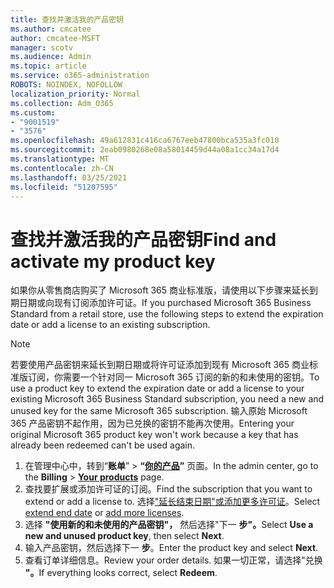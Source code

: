 ```yaml
---
title: 查找并激活我的产品密钥
ms.author: cmcatee
author: cmcatee-MSFT
manager: scotv
ms.audience: Admin
ms.topic: article
ms.service: o365-administration
ROBOTS: NOINDEX, NOFOLLOW
localization_priority: Normal
ms.collection: Adm_O365
ms.custom:
- "9001519"
- "3576"
ms.openlocfilehash: 49a612831c416ca6767eeb47800bca535a3fc010
ms.sourcegitcommit: 2eab0980268e08a58014459d44a08a1cc34a17d4
ms.translationtype: MT
ms.contentlocale: zh-CN
ms.lasthandoff: 03/25/2021
ms.locfileid: "51207595"
---
```

# <a name="find-and-activate-my-product-key"></a><span data-ttu-id="37d7d-102">查找并激活我的产品密钥</span><span class="sxs-lookup"><span data-stu-id="37d7d-102">Find and activate my product key</span></span>

<span data-ttu-id="37d7d-103">如果你从零售商店购买了 Microsoft 365 商业标准版，请使用以下步骤来延长到期日期或向现有订阅添加许可证。</span><span class="sxs-lookup"><span data-stu-id="37d7d-103">If you purchased Microsoft 365 Business Standard from a retail store, use the following steps to extend the expiration date or add a license to an existing subscription.</span></span>

> [!NOTE]
> <span data-ttu-id="37d7d-104">若要使用产品密钥来延长到期日期或将许可证添加到现有 Microsoft 365 商业标准版订阅，你需要一个针对同一 Microsoft 365 订阅的新的和未使用的密钥。</span><span class="sxs-lookup"><span data-stu-id="37d7d-104">To use a product key to extend the expiration date or add a license to your existing Microsoft 365 Business Standard subscription, you need a new and unused key for the same Microsoft 365 subscription.</span></span> <span data-ttu-id="37d7d-105">输入原始 Microsoft 365 产品密钥不起作用，因为已兑换的密钥不能再次使用。</span><span class="sxs-lookup"><span data-stu-id="37d7d-105">Entering your original Microsoft 365 product key won't work because a key that has already been redeemed can't be used again.</span></span>

1. <span data-ttu-id="37d7d-106">在管理中心中，转到“**账单**” > **“[你的产品](https://go.microsoft.com/fwlink/p/?linkid=842054)”** 页面。</span><span class="sxs-lookup"><span data-stu-id="37d7d-106">In the admin center, go to the **Billing** > **[Your products](https://go.microsoft.com/fwlink/p/?linkid=842054)** page.</span></span>
2. <span data-ttu-id="37d7d-107">查找要扩展或添加许可证的订阅。</span><span class="sxs-lookup"><span data-stu-id="37d7d-107">Find the subscription that you want to extend or add a license to.</span></span> <span data-ttu-id="37d7d-108">选择["延长结束日期"](https://go.microsoft.com/fwlink/p/?linkid=842054)[或添加更多许可证](https://go.microsoft.com/fwlink/p/?linkid=842054)。</span><span class="sxs-lookup"><span data-stu-id="37d7d-108">Select [extend end date](https://go.microsoft.com/fwlink/p/?linkid=842054) or [add more licenses](https://go.microsoft.com/fwlink/p/?linkid=842054).</span></span>
3. <span data-ttu-id="37d7d-109">选择 **"使用新的和未使用的产品密钥"，** 然后选择"下一 **步"。**</span><span class="sxs-lookup"><span data-stu-id="37d7d-109">Select **Use a new and unused product key**, then select **Next**.</span></span>
4. <span data-ttu-id="37d7d-110">输入产品密钥，然后选择下一 **步**。</span><span class="sxs-lookup"><span data-stu-id="37d7d-110">Enter the product key and select **Next**.</span></span>
5. <span data-ttu-id="37d7d-111">查看订单详细信息。</span><span class="sxs-lookup"><span data-stu-id="37d7d-111">Review your order details.</span></span> <span data-ttu-id="37d7d-112">如果一切正常，请选择"兑换 **"。**</span><span class="sxs-lookup"><span data-stu-id="37d7d-112">If everything looks correct, select **Redeem**.</span></span>
